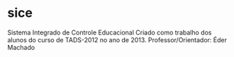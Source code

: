 # sice
Sistema Integrado de Controle Educacional
Criado como trabalho dos alunos do curso de TADS-2012 no ano de 2013.
Professor/Orientador: Éder Machado
